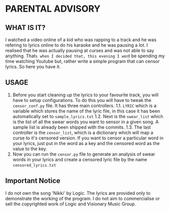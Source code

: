 # PARENTAL ADVISORY

## WHAT IS IT?
I watched a video online of a kid who was rapping to a track and he was refering to lyrics online to do his karaoke and he was pausing a lot. I realised that he was actually pausing at curses and was not able to say anything. That`s when I decided that, this evening I won`t be spending my time watching Youtube but, rather write a simple program that can censor lyrics. So here you have it.

## USAGE

1. Before you start cleaning up the lyrics to your favourite track, you will have to setup configurations. To do this you will have to tweak the `censor_conf.py` file. It has three main controllers. 
    1.1. `LYRIC` which is a variable which stores the name of the lyric file, in this case it has been automatically set to `sample_lyrics.txt`
    1.2. Next is the `swear_list` which is the list of all the swear words you want to sensor in a given song. A sample list is already been shipped with the commits.
    1.3. The last controller is the `censor_list`, which is a dictionary which will map a curse to it's censored version. If you want to censor a particular word in your lyrics, just put in the word as a key and the censored word as the value to the key.
2. Now you can run the `censor.py` file to generate an analysis of swear words in your lyrics and create a censored lyric file by the name `censored_lyrics.txt`

## Important Notice

I do not own the song 'Nikki' by Logic. The lyrics are provided only to demonstrate the working of the program. I do not aim to commercialise or sell the copyrighted work of Logic and Visionary Music Group. 
